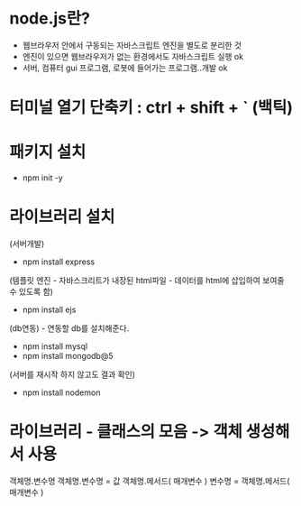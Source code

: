 # node.js란?
- 웹브라우저 안에서 구동되는 자바스크립트 엔진을 별도로 분리한 것
- 엔진이 있으면 웹브라우저가 없는 환경에서도 자바스크립트 실행 ok
- 서버, 컴퓨터 gui 프로그램, 로봇에 들어가는 프로그램..개발 ok


# 터미널 열기 단축키 : ctrl + shift + ` (백틱)
# 패키지 설치
- npm init -y

# 라이브러리 설치 
(서버개발)
- npm install express

(템플릿 엔진 - 자바스크리트가 내장된 html파일 - 데이터를 html에 삽입하여 보여줄 수 있도록 함)
- npm install ejs

(db연동) - 연동할 db를 설치해준다.
- npm install mysql
- npm install mongodb@5

(서버를 재시작 하지 않고도 결과 확인)
- npm install nodemon

# 라이브러리 - 클래스의 모음 -> 객체 생성해서 사용


객체명.변수명
객체명.변수명 = 값
객체명.메서드( 매개변수 )
변수명 = 객체명.메서드( 매개변수 )
